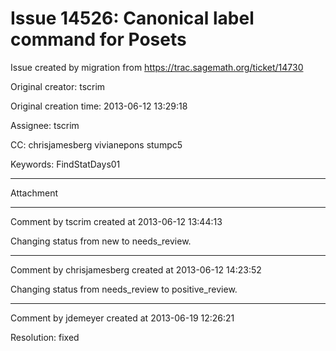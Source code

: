 # Issue 14526: Canonical label command for Posets

Issue created by migration from https://trac.sagemath.org/ticket/14730

Original creator: tscrim

Original creation time: 2013-06-12 13:29:18

Assignee: tscrim

CC:  chrisjamesberg vivianepons stumpc5

Keywords: FindStatDays01




---

Attachment


---

Comment by tscrim created at 2013-06-12 13:44:13

Changing status from new to needs_review.


---

Comment by chrisjamesberg created at 2013-06-12 14:23:52

Changing status from needs_review to positive_review.


---

Comment by jdemeyer created at 2013-06-19 12:26:21

Resolution: fixed
